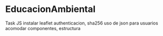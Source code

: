 # EducacionAmbiental

Task JS
instalar leaflet
authenticacion, sha256
uso de json para usuarios
acomodar componentes, estructura
